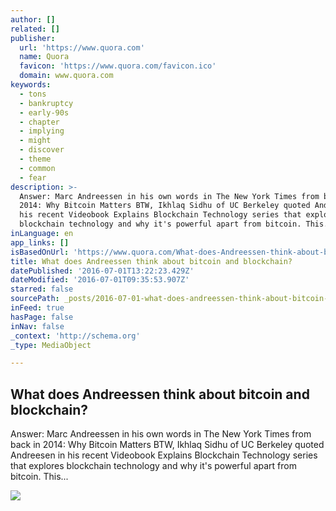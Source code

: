 ```yaml
---
author: []
related: []
publisher:
  url: 'https://www.quora.com'
  name: Quora
  favicon: 'https://www.quora.com/favicon.ico'
  domain: www.quora.com
keywords:
  - tons
  - bankruptcy
  - early-90s
  - chapter
  - implying
  - might
  - discover
  - theme
  - common
  - fear
description: >-
  Answer: Marc Andreessen in his own words in The New York Times from back in
  2014: Why Bitcoin Matters BTW, Ikhlaq Sidhu of UC Berkeley quoted Andreesen in
  his recent Videobook Explains Blockchain Technology series that explores
  blockchain technology and why it's powerful apart from bitcoin. This...
inLanguage: en
app_links: []
isBasedOnUrl: 'https://www.quora.com/What-does-Andreessen-think-about-bitcoin-and-blockchain'
title: What does Andreessen think about bitcoin and blockchain?
datePublished: '2016-07-01T13:22:23.429Z'
dateModified: '2016-07-01T09:35:53.907Z'
starred: false
sourcePath: _posts/2016-07-01-what-does-andreessen-think-about-bitcoin-and-blockchain.md
inFeed: true
hasPage: false
inNav: false
_context: 'http://schema.org'
_type: MediaObject

---
```

<article style=""><h1>What does Andreessen think about bitcoin and blockchain?</h1><p>Answer: Marc Andreessen in his own words in The New York Times from back in 2014: Why Bitcoin Matters BTW, Ikhlaq Sidhu of UC Berkeley quoted Andreesen in his recent Videobook Explains Blockchain Technology series that explores blockchain technology and why it's powerful apart from bitcoin. This...</p><img src="https://qsf.ec.quoracdn.net/-images.new_grid.fb_share_default.pnge6dde9cfa6e03c43.png" /></article>